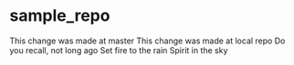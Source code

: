 # sample_repo
This change was made at master
This change was made at local repo
Do you recall, not long ago
Set fire to the rain
Spirit in the sky
